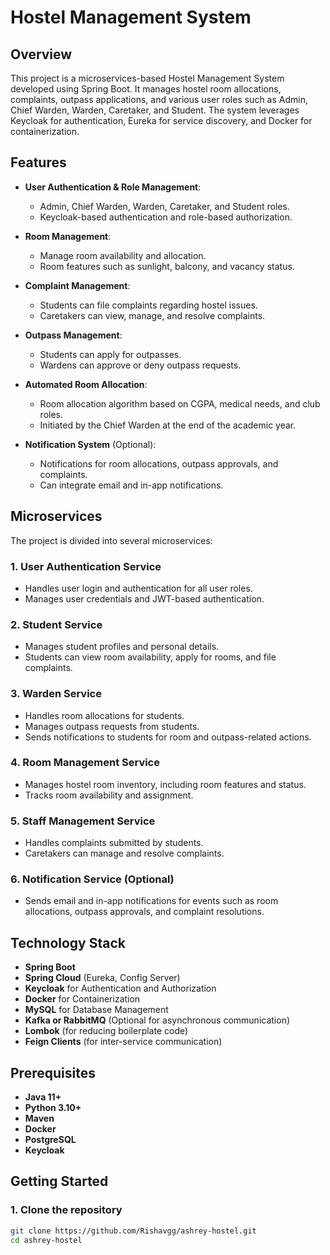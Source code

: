 # Hostel Management System

## Overview
This project is a microservices-based Hostel Management System developed using Spring Boot. It manages hostel room allocations, complaints, outpass applications, and various user roles such as Admin, Chief Warden, Warden, Caretaker, and Student. The system leverages Keycloak for authentication, Eureka for service discovery, and Docker for containerization.

## Features
- **User Authentication & Role Management**:
  - Admin, Chief Warden, Warden, Caretaker, and Student roles.
  - Keycloak-based authentication and role-based authorization.
  
- **Room Management**:
  - Manage room availability and allocation.
  - Room features such as sunlight, balcony, and vacancy status.

- **Complaint Management**:
  - Students can file complaints regarding hostel issues.
  - Caretakers can view, manage, and resolve complaints.

- **Outpass Management**:
  - Students can apply for outpasses.
  - Wardens can approve or deny outpass requests.

- **Automated Room Allocation**:
  - Room allocation algorithm based on CGPA, medical needs, and club roles.
  - Initiated by the Chief Warden at the end of the academic year.

- **Notification System** (Optional):
  - Notifications for room allocations, outpass approvals, and complaints.
  - Can integrate email and in-app notifications.

## Microservices
The project is divided into several microservices:

### 1. **User Authentication Service**
   - Handles user login and authentication for all user roles.
   - Manages user credentials and JWT-based authentication.

### 2. **Student Service**
   - Manages student profiles and personal details.
   - Students can view room availability, apply for rooms, and file complaints.

### 3. **Warden Service**
   - Handles room allocations for students.
   - Manages outpass requests from students.
   - Sends notifications to students for room and outpass-related actions.

### 4. **Room Management Service**
   - Manages hostel room inventory, including room features and status.
   - Tracks room availability and assignment.

### 5. **Staff Management Service**
   - Handles complaints submitted by students.
   - Caretakers can manage and resolve complaints.

### 6. **Notification Service** (Optional)
   - Sends email and in-app notifications for events such as room allocations, outpass approvals, and complaint resolutions.

## Technology Stack
- **Spring Boot**
- **Spring Cloud** (Eureka, Config Server)
- **Keycloak** for Authentication and Authorization
- **Docker** for Containerization
- **MySQL** for Database Management
- **Kafka or RabbitMQ** (Optional for asynchronous communication)
- **Lombok** (for reducing boilerplate code)
- **Feign Clients** (for inter-service communication)

## Prerequisites
- **Java 11+**
- **Python 3.10+**
- **Maven**
- **Docker**
- **PostgreSQL**
- **Keycloak**

## Getting Started

### 1. Clone the repository
```bash
git clone https://github.com/Rishavgg/ashrey-hostel.git
cd ashrey-hostel
```
